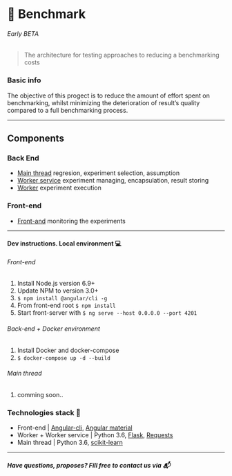 # :carousel_horse: Benchmark 
###### Early BETA
> The architecture for testing approaches to reducing a benchmarking costs

### Basic info
The objective of this progect is to reduce the amount of effort spent on benchmarking, whilst minimizing the deterioration of result’s quality compared to a full benchmarking process.

***

## Components
### Back End
- [Main thread](./main-node) regresion, experiment selection, assumption
- [Worker service](./worker_service) experiment managing, encapsulation, result storing 
- [Worker](./worker_node) experiment execution

### Front-end
- [Front-and](./front-end) monitoring the experiments
___
#### Dev instructions. Local environment :computer:
###### Front-end
1. Install Node.js version 6.9+
2. Update NPM to version 3.0+
3. `$ npm install @angular/cli -g`
4. From front-end root `$ npm install`
5. Start front-server with `$ ng serve --host 0.0.0.0 --port 4201`

###### Back-end + Docker environment
1. Install Docker and docker-compose
2. `$ docker-compose up -d --build`

###### Main thread
1. comming soon..

### Technologies stack :wrench:
- Front-end | [Angular-cli](https://cli.angular.io/ "Angular CLI"), [Angular material](https://material.angular.io/ "Angular material")
- Worker + Worker service | Python 3.6, [Flask](http://flask.pocoo.org/docs/0.12/ "Flask"), [Requests](http://docs.python-requests.org/en/master/ "Requests")
- Main thread | Python 3.6, [scikit-learn](http://scikit-learn.org/stable/ "Scikit-learn")

___

##### Have questions, proposes? Fill free to contact us via :mailbox_with_mail: 
